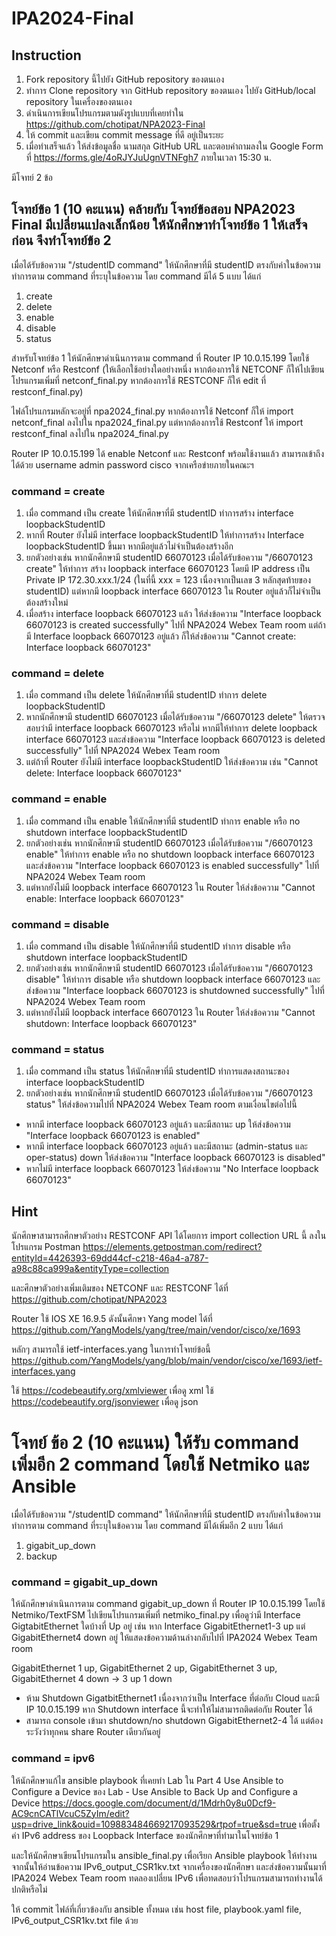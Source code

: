 # IPA2024-Final

## Instruction

1. Fork repository นี้ไปยัง GitHub repository ของตนเอง
2. ทำการ Clone repository จาก GitHub repository ของตนเอง ไปยัง GitHub/local repository ในเครื่องของตนเอง
3. ดำเนินการเขียนโปรแกรมตามดังรูปแบบที่เคยทำใน <https://github.com/chotipat/NPA2023-Final> 
4. ให้ commit และเขียน commit message ที่ดี อยู่เป็นระยะ
5. เมื่อทำเสร็จแล้ว ให้ส่งข้อมูลชื่อ นามสกุล GitHub URL และตอบคำถามลงใน Google Form ที่ <https://forms.gle/4oRJYJuUgnVTNFgh7> ภายในเวลา 15:30 น.

มีโจทย์ 2 ข้อ

## โจทย์ข้อ 1 (10 คะแนน) คล้ายกับ โจทย์ข้อสอบ NPA2023 Final มีเปลี่ยนแปลงเล็กน้อย ให้นักศึกษาทำโจทย์ข้อ 1 ให้เสร็จก่อน จึงทำโจทย์ข้อ 2 

เมื่อได้รับข้อความ "/studentID command" ให้นักศึกษาที่มี studentID ตรงกับค่าในข้อความทำการตาม command ที่ระบุในข้อความ โดย command มีได้ 5 แบบ ได้แก่

1. create
2. delete
3. enable
4. disable
5. status

สำหรับโจทย์ข้อ 1 ให้นักศึกษาดำเนินการตาม command ที่ Router IP 10.0.15.199 โดยใช้ Netconf หรือ Restconf (ให้เลือกใช้อย่างใดอย่างหนึ่ง หากต้องการใช้ NETCONF ก็ให้ไปเขียนโปรแกรมเพิ่มที่ netconf_final.py หากต้องการใช้ RESTCONF ก็ให้ edit ที่ restconf_final.py)

ไฟล์โปรแกรมหลักจะอยู่ที่ npa2024_final.py หากต้องการใช้ Netconf ก็ให้ import netconf_final ลงไปใน npa2024_final.py แต่หากต้องการใช้ Restconf ให้ import restconf_final ลงไปใน npa2024_final.py

Router IP 10.0.15.199 ได้ enable Netconf และ Restconf พร้อมใช้งานแล้ว สามารถเข้าถึงได้ด้วย username admin password cisco จากเครือข่ายภายในคณะฯ

### command = create

1. เมื่อ command เป็น create ให้นักศึกษาที่มี studentID ทำการสร้าง interface loopbackStudentID
2. หากที่ Router ยังไม่มี interface loopbackStudentID ให้ทำการสร้าง Interface loopbackStudentID ขึ้นมา หากมีอยู่แล้วไม่จำเป็นต้องสร้างอีก
3. ยกตัวอย่างเช่น หากนักศึกษามี studentID 66070123 เมื่อได้รับข้อความ "/66070123 create" ให้ทำการ สร้าง loopback interface 66070123 โดยมี IP address เป็น Private IP 172.30.xxx.1/24 (ในที่นี้ xxx = 123 เนื่องจากเป็นเลข 3 หลักสุดท้ายของ studentID) แต่หากมี loopback interface 66070123 ใน Router อยู่แล้วก็ไม่จำเป็นต้องสร้างใหม่
4. เมื่อสร้าง interface loopback 66070123 แล้ว ให้ส่งข้อความ "Interface loopback 66070123 is created successfully" ไปที่ NPA2024 Webex Team room แต่ถ้ามี Interface loopback 66070123 อยู่แล้ว ก็ให้ส่งข้อความ "Cannot create: Interface loopback 66070123"

### command = delete

1. เมื่อ command เป็น delete ให้นักศึกษาที่มี studentID ทำการ delete loopbackStudentID
2. หากนักศึกษามี studentID 66070123 เมื่อได้รับข้อความ "/66070123 delete" ให้ตรวจสอบว่ามี interface loopback 66070123 หรือไม่ หากมีให้ทำการ delete loopback interface 66070123 และส่งข้อความ "Interface loopback 66070123 is deleted successfully" ไปที่ NPA2024 Webex Team room
3. แต่ถ้าที่ Router ยังไม่มี interface loopbackStudentID ให้ส่งข้อความ เช่น "Cannot delete: Interface loopback 66070123"

### command = enable

1. เมื่อ command เป็น enable ให้นักศึกษาที่มี studentID ทำการ enable หรือ no shutdown interface loopbackStudentID
2. ยกตัวอย่างเช่น หากนักศึกษามี studentID 66070123 เมื่อได้รับข้อความ "/66070123 enable" ให้ทำการ enable หรือ no shutdown loopback interface 66070123 และส่งข้อความ "Interface loopback 66070123 is enabled successfully" ไปที่ NPA2024 Webex Team room
3. แต่หากยังไม่มี loopback interface 66070123 ใน Router ให้ส่งข้อความ "Cannot enable: Interface loopback 66070123"

### command = disable

1. เมื่อ command เป็น disable ให้นักศึกษาที่มี studentID ทำการ disable หรือ shutdown interface loopbackStudentID
2. ยกตัวอย่างเช่น หากนักศึกษามี studentID 66070123 เมื่อได้รับข้อความ "/66070123 disable" ให้ทำการ disable หรือ shutdown loopback interface 66070123 และส่งข้อความ "Interface loopback 66070123 is shutdowned successfully" ไปที่ NPA2024 Webex Team room
3. แต่หากยังไม่มี loopback interface 66070123 ใน Router ให้ส่งข้อความ "Cannot shutdown: Interface loopback 66070123"

### command = status

1. เมื่อ command เป็น status ให้นักศึกษาที่มี studentID ทำการแสดงสถานะของ interface loopbackStudentID
2. ยกตัวอย่างเช่น หากนักศึกษามี studentID 66070123 เมื่อได้รับข้อความ "/66070123 status" ให้ส่งข้อความไปที่ NPA2024 Webex Team room ตามเงื่อนไขต่อไปนี้

- หากมี interface loopback 66070123 อยู่แล้ว และมีสถานะ up ให้ส่งข้อความ "Interface loopback 66070123 is enabled"
- หากมี interface loopback 66070123 อยู่แล้ว และมีสถานะ (admin-status และ oper-status) down ให้ส่งข้อความ "Interface loopback 66070123 is disabled"
- หากไม่มี interface loopback 66070123 ให้ส่งข้อความ "No Interface loopback 66070123"

## Hint

นักศึกษาสามารถศึกษาตัวอย่าง RESTCONF API ได้โดยการ import collection URL นี้ ลงในโปรแกรม Postman
<https://elements.getpostman.com/redirect?entityId=4426393-69dd44cf-c218-46a4-a787-a98c88ca999a&entityType=collection>

และศึกษาตัวอย่างเพิ่มเติมของ NETCONF และ RESTCONF ได้ที่
<https://github.com/chotipat/NPA2023>

Router ใช้ IOS XE 16.9.5 ดังนั้นศึกษา Yang model ได้ที่ <https://github.com/YangModels/yang/tree/main/vendor/cisco/xe/1693>

หลักๆ สามารถใช้ ietf-interfaces.yang ในการทำโจทย์ข้อนี้ <https://github.com/YangModels/yang/blob/main/vendor/cisco/xe/1693/ietf-interfaces.yang>

ใช้ <https://codebeautify.org/xmlviewer> เพื่อดู xml
ใช้ <https://codebeautify.org/jsonviewer> เพื่อดู json

# โจทย์ ข้อ 2 (10 คะแนน) ให้รับ command เพิ่มอีก 2 command โดยใช้ Netmiko และ Ansible 

เมื่อได้รับข้อความ "/studentID command" ให้นักศึกษาที่มี studentID ตรงกับค่าในข้อความทำการตาม command ที่ระบุในข้อความ โดย command มีได้เพิ่มอีก 2 แบบ ได้แก่

1. gigabit_up_down
2. backup

### command = gigabit_up_down

ให้นักศึกษาดำเนินการตาม command gigabit_up_down ที่ Router IP 10.0.15.199 โดยใช้ Netmiko/TextFSM ไปเขียนโปรแกรมเพิ่มที่ netmiko_final.py เพื่อดูว่ามี Interface GigtabitEthernet ใดบ้างที่ Up อยู่ เช่น หาก Interface GigabitEthernet1-3 up แต่ GigabitEthernet4 down อยู่ ให้แสดงข้อความด้านล่างกลับไปที่ IPA2024 Webex Team room

GigabitEthernet 1 up, GigabitEthernet 2 up, GigabitEthernet 3 up, GigabitEthernet 4 down -> 3 up 1 down

- ห้าม Shutdown GigatbitEthernet1 เนื่องจากว่าเป็น Interface ที่ต่อกับ Cloud และมี IP 10.0.15.199 หาก Shutdown interface นี้จะทำให้ไม่สามารถติดต่อกับ Router ได้
- สามารถ console เข้ามา shutdown/no shutdown GigabitEthernet2-4 ได้ แต่ต้องระวังว่าทุกคน share Router เดียวกันอยู่

### command = ipv6

ให้นักศึกษาแก้ไข ansible playbook ที่เคยทำ Lab ใน Part 4 Use Ansible to Configure a Device ของ Lab - Use Ansible to Back Up and Configure a Device
https://docs.google.com/document/d/1Mdrh0y8u0Dcf9-AC9cnCATlVcuC5ZyIm/edit?usp=drive_link&ouid=109883484669217093529&rtpof=true&sd=true เพื่อตั้งค่า IPv6 address ของ Loopback Interface ของนักศึกษาที่ทำมาในโจทย์ข้อ 1 

และให้นักศึกษาเขียนโปรแกรมใน ansible_final.py เพื่อเรียก Ansible playbook ให้ทำงาน จากนั้นให้อ่านข้อความ IPv6_output_CSR1kv.txt จากเครื่องของนักศึกษา และส่งข้อความนั้นมาที่ IPA2024 Webex Team room
ทดลองเปลี่ยน IPv6 เพื่อทดสอบว่าโปรแกรมสามารถทำงานได้ปกติหรือไม่

ให้ commit ไฟล์ที่เกี่ยวข้องกับ ansible ทั้งหมด เช่น host file, playbook.yaml file, IPv6_output_CSR1kv.txt file ด้วย



